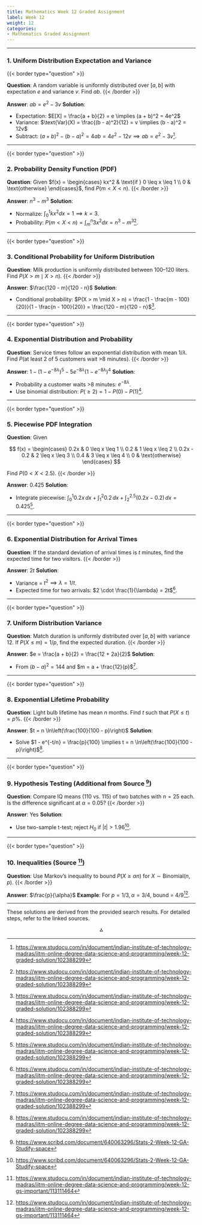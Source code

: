 ```yaml
---
title: Mathematics Week 12 Graded Assignment 
label: Week 12
weight: 12
categories:
- Mathematics Graded Assignment
---
```


---

### 1. Uniform Distribution Expectation and Variance

{{< border type="question" >}}

**Question**: A random variable is uniformly distributed over $[a, b]$ with expectation $e$ and variance $v$. Find $ab$.
{{< /border >}}

**Answer**: $ab = e^2 - 3v$
**Solution**:

- Expectation: $E[X] = \frac{a + b}{2} = e \implies (a + b)^2 = 4e^2$
- Variance: $\text{Var}(X) = \frac{(b - a)^2}{12} = v \implies (b - a)^2 = 12v$
- Subtract: $(a + b)^2 - (b - a)^2 = 4ab = 4e^2 - 12v \implies ab = e^2 - 3v$[^1].

---

{{< border type="question" >}}
### 2. Probability Density Function (PDF)

**Question**: Given $f(x) = \begin{cases} kx^2 & \text{if } 0 \leq x \leq 1 \\ 0 & \text{otherwise} \end{cases}$, find $P(m < X < n)$.
{{< /border >}}

**Answer**: $n^3 - m^3$
**Solution**:

- Normalize: $\int_0^1 kx^2 dx = 1 \implies k = 3$.
- Probability: $P(m < X < n) = \int_m^n 3x^2 dx = n^3 - m^3$[^1].

---

{{< border type="question" >}}
### 3. Conditional Probability for Uniform Distribution

**Question**: Milk production is uniformly distributed between 100–120 liters. Find $P(X > m \mid X > n)$.
{{< /border >}}

**Answer**: $\frac{120 - m}{120 - n}$
**Solution**:

- Conditional probability: $P(X > m \mid X > n) = \frac{1 - \frac{m - 100}{20}}{1 - \frac{n - 100}{20}} = \frac{120 - m}{120 - n}$[^1].

---

{{< border type="question" >}}
### 4. Exponential Distribution and Probability

**Question**: Service times follow an exponential distribution with mean $1/\lambda$. Find $P(\text{at least 2 of 5 customers wait >8 minutes})$.
{{< /border >}}

**Answer**: $1 - (1 - e^{-8\lambda})^5 - 5e^{-8\lambda}(1 - e^{-8\lambda})^4$
**Solution**:

- Probability a customer waits >8 minutes: $e^{-8\lambda}$.
- Use binomial distribution: $P(\geq 2) = 1 - P(0) - P(1)$[^1].

---

{{< border type="question" >}}
### 5. Piecewise PDF Integration

**Question**: Given

$$
f(x) = \begin{cases} 
0.2x & 0 \leq x \leq 1 \\
0.2 & 1 \leq x \leq 2 \\
0.2x - 0.2 & 2 \leq x \leq 3 \\
0.4 & 3 \leq x \leq 4 \\
0 & \text{otherwise}
\end{cases}
$$

Find $P(0 < X < 2.5)$.
{{< /border >}}

**Answer**: 0.425
**Solution**:

- Integrate piecewise:
$\int_0^1 0.2x \, dx + \int_1^2 0.2 \, dx + \int_2^{2.5} (0.2x - 0.2) \, dx = 0.425$[^1].

---

{{< border type="question" >}}
### 6. Exponential Distribution for Arrival Times

**Question**: If the standard deviation of arrival times is $t$ minutes, find the expected time for two visitors.
{{< /border >}}

**Answer**: $2t$
**Solution**:

- Variance = $t^2 \implies \lambda = 1/t$.
- Expected time for two arrivals: $2 \cdot \frac{1}{\lambda} = 2t$[^1].

---

{{< border type="question" >}}
### 7. Uniform Distribution Variance

**Question**: Match duration is uniformly distributed over $[a, b]$ with variance 12. If $P(X \leq m) = 1/p$, find the expected duration.
{{< /border >}}

**Answer**: $e = \frac{a + b}{2} = \frac{12 + 2a}{2}$
**Solution**:

- From $(b - a)^2 = 144$ and $m = a + \frac{12}{p}$[^1].

---

{{< border type="question" >}}
### 8. Exponential Lifetime Probability

**Question**: Light bulb lifetime has mean $n$ months. Find $t$ such that $P(X \leq t) = p\%$.
{{< /border >}}

**Answer**: $t = n \ln\left(\frac{100}{100 - p}\right)$
**Solution**:

- Solve $1 - e^{-t/n} = \frac{p}{100} \implies t = n \ln\left(\frac{100}{100 - p}\right)$[^1].

---

{{< border type="question" >}}
### 9. Hypothesis Testing (Additional from Source [^2])

**Question**: Compare IQ means (110 vs. 115) of two batches with $n = 25$ each. Is the difference significant at $\alpha = 0.05$?
{{< /border >}}

**Answer**: Yes
**Solution**:

- Use two-sample t-test; reject $H_0$ if $|t| > 1.96$[^2].

---

{{< border type="question" >}}
### 10. Inequalities (Source [^3])

**Question**: Use Markov’s inequality to bound $P(X \geq \alpha n)$ for $X \sim \text{Binomial}(n, p)$.
{{< /border >}}

**Answer**: $\frac{p}{\alpha}$
**Example**: For $p = 1/3, \alpha = 3/4$, bound = $4/9$[^3].

---

These solutions are derived from the provided search results. For detailed steps, refer to the linked sources.

<div style="text-align: center">⁂</div>

[^1]: https://www.studocu.com/in/document/indian-institute-of-technology-madras/iitm-online-degree-data-science-and-programming/week-12-graded-solution/102388299

[^2]: https://www.scribd.com/document/640063296/Stats-2-Week-12-GA-Studify-space

[^3]: https://www.studocu.com/in/document/indian-institute-of-technology-madras/iitm-online-degree-data-science-and-programming/week-12-gs-important/113111464

[^4]: https://www.shiksha.com/preparation/maths-ncert-solutions-class-12th-ns

[^5]: https://progiez.com/discrete-mathematics-week-12-nptel-assignment-answers

[^6]: https://www.youtube.com/watch?v=aBBr6O1ym8k

[^7]: https://www.youtube.com/watch?v=jJisc2j006g

[^8]: https://gradedassignments.github.io/iit-madras-graded-assignments/

[^9]: https://www.youtube.com/watch?v=i3LgiMiSc6I

[^10]: https://www.youtube.com/playlist?list=PLdeLUDqpQ749Qe6P67-HKoyWlN7Ums7le

